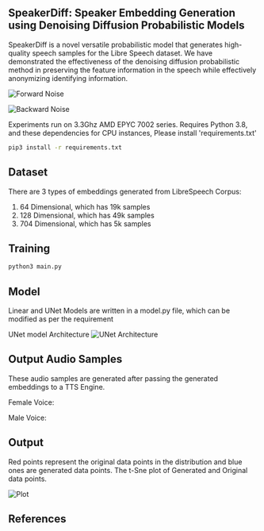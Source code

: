 ## SpeakerDiff: Speaker Embedding Generation using Denoising Diffusion Probabilistic Models
SpeakerDiff is a novel versatile probabilistic model that generates high-quality speech samples for the Libre Speech dataset. We have demonstrated the effectiveness of the denoising diffusion probabilistic method in preserving the feature information in the speech while effectively anonymizing identifying information. 

![Forward Noise](https://github.com/Akshat4112/speaker_embedding_generation_diffusion_models/blob/main/figures/Forward_noise.png)

![Backward Noise](https://github.com/Akshat4112/speaker_embedding_generation_diffusion_models/blob/main/figures/backward_noise.png)

Experiments run on 3.3Ghz AMD EPYC 7002 series. Requires Python 3.8, and these dependencies for CPU instances, Please install 'requirements.txt'

```bash
pip3 install -r requirements.txt
```

## Dataset

There are 3 types of embeddings generated from LibreSpeech Corpus: 
1. 64 Dimensional, which has 19k samples
2. 128 Dimensional, which has 49k samples
3. 704 Dimensional, which has 5k samples

## Training
```bash
python3 main.py
```

## Model

Linear and UNet Models are written in a model.py file, which can be modified as per the requirement

UNet model Architecture
![UNet Architecture](https://github.com/Akshat4112/speaker_embedding_generation_diffusion_models/blob/main/figures/Unet.drawio.png)
## Output Audio Samples
These audio samples are generated after passing the generated embeddings to a TTS Engine. 


Female Voice:  



Male Voice: 



## Output
Red points represent the original data points in the distribution and blue ones are generated data points. 
The t-Sne plot of Generated and Original data points. 

![Plot](https://github.com/Akshat4112/speaker_embedding_generation_diffusion_models/blob/main/figures/TSNE-Based%202D%20Plot%20of%2064%20dimensional%20Embeddings.png)

## References







